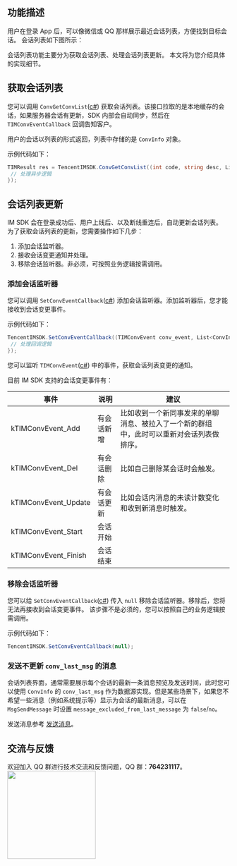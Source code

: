 ## 功能描述
用户在登录 App 后，可以像微信或 QQ 那样展示最近会话列表，方便找到目标会话。
会话列表如下图所示：
<img src="https://imsdk-1252463788.cos.ap-guangzhou.myqcloud.com/res/RPReplay_Final0511.gif" alt="" style="zoom:40%;" />

会话列表功能主要分为获取会话列表、处理会话列表更新。
本文将为您介绍具体的实现细节。

## 获取会话列表
您可以调用 `ConvGetConvList`([c#](https://comm.qq.com/im/doc/unity/api/ConvApi/ConvGetConvList.html)) 获取会话列表。该接口拉取的是本地缓存的会话，如果服务器会话有更新，SDK 内部会自动同步，然后在 `TIMConvEventCallback` 回调告知客户。

用户的会话以列表的形式返回，列表中存储的是 `ConvInfo` 对象。

示例代码如下：


```c#
TIMResult res = TencentIMSDK.ConvGetConvList((int code, string desc, List<ConvInfo> info_list, string user_data)=>{
 // 处理异步逻辑
});
```


## 会话列表更新
IM SDK 会在登录成功后、用户上线后、以及断线重连后，自动更新会话列表。
为了获取会话列表的更新，您需要操作如下几步：
1. 添加会话监听器。
2. 接收会话变更通知并处理。
3. 移除会话监听器。非必须，可按照业务逻辑按需调用。

### 添加会话监听器
您可以调用 `SetConvEventCallback`([c#](https://comm.qq.com/im/doc/unity/api/SDKRegisteringCallback/SetConvEventCallback.html)) 添加会话监听器。添加监听器后，您才能接收到会话变更事件。

示例代码如下：

```c#
TencentIMSDK.SetConvEventCallback((TIMConvEvent conv_event, List<ConvInfo> conv_list, string user_data)=>{
 // 处理回调逻辑
});
```


您可以监听 `TIMConvEvent`([c#](https://comm.qq.com/im/doc/unity/enums/TIMConvEvent.html)) 中的事件，获取会话列表变更的通知。

目前 IM SDK 支持的会话变更事件有：

| 事件                 | 说明       | 建议                                                                                     |
| -------------------- | ---------- | ---------------------------------------------------------------------------------------- |
| kTIMConvEvent_Add    | 有会话新增 | 比如收到一个新同事发来的单聊消息、被拉入了一个新的群组中，此时可以重新对会话列表做排序。 |
| kTIMConvEvent_Del    | 有会话删除 | 比如自己删除某会话时会触发。                                                             |
| kTIMConvEvent_Update | 有会话更新 | 比如会话内消息的未读计数变化和收到新消息时触发。                                         |
| kTIMConvEvent_Start  | 会话开始   |                                                                                          |
| kTIMConvEvent_Finish | 会话结束   |                                                                                          |


### 移除会话监听器
您可以给 `SetConvEventCallback`([c#](https://comm.qq.com/im/doc/unity/api/SDKRegisteringCallback/SetConvEventCallback.html)) 传入 `null` 移除会话监听器。移除后，您将无法再接收到会话变更事件。
该步骤不是必须的，您可以按照自己的业务逻辑按需调用。

示例代码如下：


```c#
TencentIMSDK.SetConvEventCallback(null);
```



### 发送不更新 `conv_last_msg` 的消息
会话列表界面，通常需要展示每个会话的最新一条消息预览及发送时间，此时您可以使用 `ConvInfo` 的 `conv_last_msg` 作为数据源实现。但是某些场景下，如果您不希望一些消息（例如系统提示等）显示为会话的最新消息，可以在 `MsgSendMessage` 时设置 `message_excluded_from_last_message` 为 `false`/`no`。

发送消息参考 [发送消息](https://comm.qq.com/im/doc/unity/api/MessageApi/MsgSendMessage.html)。


## 交流与反馈

欢迎加入 QQ 群进行技术交流和反馈问题，QQ 群：**764231117**。
<img style="width: 200px; max-width: inherit;" src="https://qcloudimg.tencent-cloud.cn/raw/0a958e8572783faf746ea3233781322c.jpg" />



